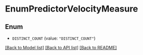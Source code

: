 # EnumPredictorVelocityMeasure

## Enum


* `DISTINCT_COUNT` (value: `"DISTINCT_COUNT"`)


[[Back to Model list]](../README.md#documentation-for-models) [[Back to API list]](../README.md#documentation-for-api-endpoints) [[Back to README]](../README.md)


